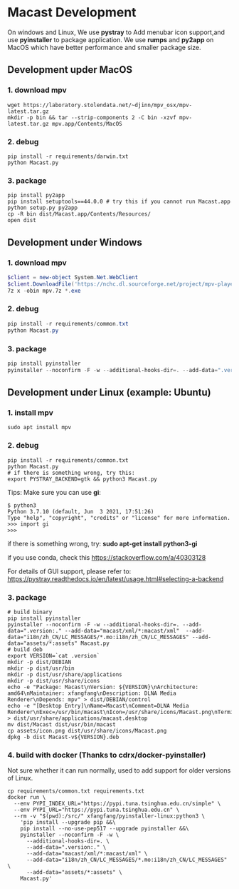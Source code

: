 # Macast Development

On windows and Linux, We use **pystray**  to Add menubar icon support,and use **pyinstaller** to package application.
We use **rumps** and **py2app** on MacOS which have better performance and smaller package size.


## Development upder MacOS

### 1. download mpv

```shell
wget https://laboratory.stolendata.net/~djinn/mpv_osx/mpv-latest.tar.gz
mkdir -p bin && tar --strip-components 2 -C bin -xzvf mpv-latest.tar.gz mpv.app/Contents/MacOS
```

### 2. debug

```shell
pip install -r requirements/darwin.txt
python Macast.py
```

### 3. package

```shell
pip install py2app
pip install setuptools==44.0.0 # try this if you cannot run Macast.app
python setup.py py2app
cp -R bin dist/Macast.app/Contents/Resources/
open dist
```


## Development under Windows

### 1. download mpv

```powershell
$client = new-object System.Net.WebClient
$client.DownloadFile('https://nchc.dl.sourceforge.net/project/mpv-player-windows/stable/mpv-0.33.0-x86_64.7z','mpv.7z')
7z x -obin mpv.7z *.exe
```

### 2. debug

```powershell
pip install -r requirements/common.txt
python Macast.py
```

### 3. package

```powershell
pip install pyinstaller
pyinstaller --noconfirm -F -w --additional-hooks-dir=. --add-data=".version;." --add-data="macast/xml/*;macast/xml"  --add-data="i18n/zh_CN/LC_MESSAGES/*.mo;i18n/zh_CN/LC_MESSAGES" --add-data="assets/*;assets" --add-binary="bin/mpv.exe;bin" --icon=assets/icon.ico Macast.py
```


## Development under Linux (example: Ubuntu)

### 1. install mpv

```shell
sudo apt install mpv
```

### 2. debug

```shell
pip install -r requirements/common.txt
python Macast.py
# if there is something wrong, try this:
export PYSTRAY_BACKEND=gtk && python3 Macast.py
```

Tips: Make sure you can use **gi**:

```
$ python3
Python 3.7.10 (default, Jun  3 2021, 17:51:26)
Type "help", "copyright", "credits" or "license" for more information.
>>> import gi
>>>
```

if there is something wrong, try: **sudo apt-get install python3-gi**

if you use conda, check this https://stackoverflow.com/a/40303128

For details of GUI support, please refer to: https://pystray.readthedocs.io/en/latest/usage.html#selecting-a-backend


### 3. package

```shell
# build binary
pip install pyinstaller
pyinstaller --noconfirm -F -w --additional-hooks-dir=. --add-data=".version:." --add-data="macast/xml/*:macast/xml"  --add-data="i18n/zh_CN/LC_MESSAGES/*.mo:i18n/zh_CN/LC_MESSAGES" --add-data="assets/*:assets" Macast.py
# build deb
export VERSION=`cat .version`
mkdir -p dist/DEBIAN
mkdir -p dist/usr/bin
mkdir -p dist/usr/share/applications
mkdir -p dist/usr/share/icons
echo -e "Package: Macast\nVersion: ${VERSION}\nArchitecture: amd64\nMaintainer: xfangfang\nDescription: DLNA Media Renderer\nDepends: mpv" > dist/DEBIAN/control
echo -e "[Desktop Entry]\nName=Macast\nComment=DLNA Media Renderer\nExec=/usr/bin/macast\nIcon=/usr/share/icons/Macast.png\nTerminal=false\nType=Application\nCategories=Video" > dist/usr/share/applications/macast.desktop
mv dist/Macast dist/usr/bin/macast
cp assets/icon.png dist/usr/share/icons/Macast.png
dpkg -b dist Macast-v${VERSION}.deb
```


### 4. build with docker (Thanks to **cdrx/docker-pyinstaller**)

Not sure whether it can run normally, used to add support for older versions of Linux.


```shell
cp requirements/common.txt requirements.txt
docker run \
  --env PYPI_INDEX_URL="https://pypi.tuna.tsinghua.edu.cn/simple" \
  --env PYPI_URL="https://pypi.tuna.tsinghua.edu.cn" \
  --rm -v "$(pwd):/src/" xfangfang/pyinstaller-linux:python3 \
    'pip install --upgrade pip &&\
    pip install --no-use-pep517 --upgrade pyinstaller &&\
    pyinstaller --noconfirm -F -w \
      --additional-hooks-dir=. \
      --add-data=".version:." \
      --add-data="macast/xml/*:macast/xml" \
      --add-data="i18n/zh_CN/LC_MESSAGES/*.mo:i18n/zh_CN/LC_MESSAGES" \
      --add-data="assets/*:assets" \
    Macast.py'
```
